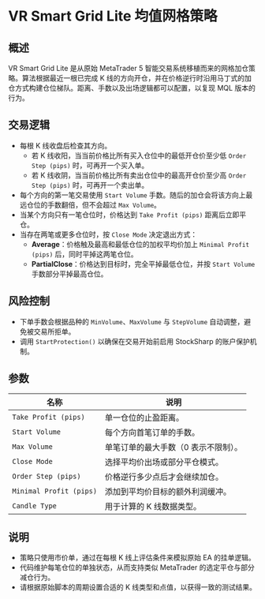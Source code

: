 # VR Smart Grid Lite 均值网格策略

## 概述
VR Smart Grid Lite 是从原始 MetaTrader 5 智能交易系统移植而来的网格加仓策略。算法根据最近一根已完成 K 线的方向开仓，并在价格逆行时沿用马丁式的加仓方式构建仓位梯队。距离、手数以及出场逻辑都可以配置，以复现 MQL 版本的行为。

## 交易逻辑
- 每根 K 线收盘后检查其方向。
  - 若 K 线收阳，当当前价格比所有买入仓位中的最低开仓价至少低 `Order Step (pips)` 时，可再开一个买入单。
  - 若 K 线收阴，当当前价格比所有卖出仓位中的最高开仓价至少高 `Order Step (pips)` 时，可再开一个卖出单。
- 每个方向的第一笔交易使用 `Start Volume` 手数。随后的加仓会将该方向上最远仓位的手数翻倍，但不会超过 `Max Volume`。
- 当某个方向只有一笔仓位时，价格达到 `Take Profit (pips)` 距离后立即平仓。
- 当存在两笔或更多仓位时，按 `Close Mode` 决定退出方式：
  - **Average**：价格触及最高和最低仓位的加权平均价加上 `Minimal Profit (pips)` 后，同时平掉这两笔仓位。
  - **PartialClose**：价格达到目标时，完全平掉最低仓位，并按 `Start Volume` 手数部分平掉最高仓位。

## 风险控制
- 下单手数会根据品种的 `MinVolume`、`MaxVolume` 与 `StepVolume` 自动调整，避免被交易所拒单。
- 调用 `StartProtection()` 以确保在交易开始前启用 StockSharp 的账户保护机制。

## 参数
| 名称 | 说明 |
| ---- | ---- |
| `Take Profit (pips)` | 单一仓位的止盈距离。 |
| `Start Volume` | 每个方向首笔订单的手数。 |
| `Max Volume` | 单笔订单的最大手数（0 表示不限制）。 |
| `Close Mode` | 选择平均价出场或部分平仓模式。 |
| `Order Step (pips)` | 价格逆行多少点后才会继续加仓。 |
| `Minimal Profit (pips)` | 添加到平均价目标的额外利润缓冲。 |
| `Candle Type` | 用于计算的 K 线数据类型。 |

## 说明
- 策略只使用市价单，通过在每根 K 线上评估条件来模拟原始 EA 的挂单逻辑。
- 代码维护每笔仓位的单独状态，从而支持类似 MetaTrader 的选定平仓与部分减仓行为。
- 请根据原始脚本的周期设置合适的 K 线类型和点值，以获得一致的测试结果。

